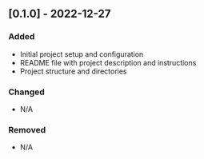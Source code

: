 ## [0.1.0] - 2022-12-27

### Added
- Initial project setup and configuration
- README file with project description and instructions
- Project structure and directories

### Changed
- N/A

### Removed
- N/A
